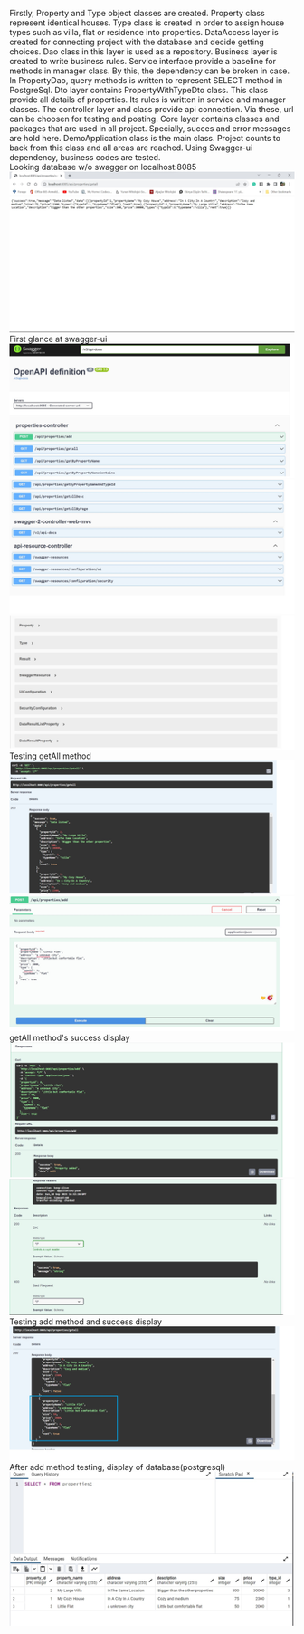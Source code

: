 Firstly, Property and Type object classes are created. 
Property class represent identical houses.
Type class is created in order to assign house types such as villa, flat or residence into properties.
DataAccess layer is created for connecting project with the database and decide getting choices. Dao class in this layer is used as a repository.
Business layer is created to write business rules.
Service interface provide a baseline for methods in manager class. By this, the dependency can be broken in case.
In PropertyDao, query methods is written to represent SELECT method in PostgreSql.
Dto layer contains PropertyWithTypeDto class. This class provide all details of properties. Its rules is written in service and manager classes.
The controller layer and class provide api connection. Via these, url can be choosen for testing and posting.
Core layer contains classes and packages that are used in all project. Specially, succes and error messages are hold here.
DemoApplication class is the main class. Project counts to back from this class and all areas are reached.
Using Swagger-ui dependency, business codes are tested.  
Looking database w/o swagger on localhost:8085 ![Looking database w/o swagger on localhost:8085](./ImagesForReadme/2.jpg)
First glance at swagger-ui ![First glance at swagger-ui](./ImagesForReadme/3.jpg)
![](./ImagesForReadme/4.jpg)
![](./ImagesForReadme/5.jpg)
Testing getAll method ![Testing getAll method](./ImagesForReadme/6.jpg)
![](./ImagesForReadme/7.jpg)
getAll method's success display ![getAll method's success display](./ImagesForReadme/8.jpg)
![](./ImagesForReadme/9.jpg)
Testing add method and success display ![Testing add method and success display](./ImagesForReadme/10.jpg)
After add method testing, display of database(postgresql) ![After add method testing, display of database(postgresql)](./ImagesForReadme/11.jpg)


